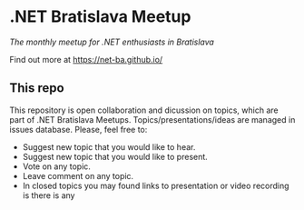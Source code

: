 # .NET Bratislava Meetup
_The monthly meetup for .NET enthusiasts in Bratislava_

Find out more at https://net-ba.github.io/

## This repo

This repository is open collaboration and dicussion on topics, which are part of .NET Bratislava Meetups. Topics/presentations/ideas are managed in issues database. Please, feel free to:
- Suggest new topic that you would like to hear.
- Suggest new topic that you would like to present.
- Vote on any topic.
- Leave comment on any topic.
- In closed topics you may found links to presentation or video recording is there is any

